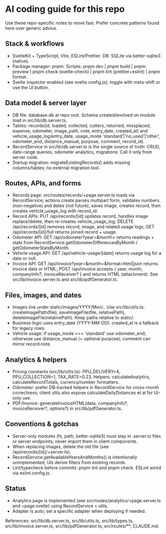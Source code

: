 # AI coding guide for this repo

Use these repo-specific notes to move fast. Prefer concrete patterns found here over generic advice.

## Stack & workflows

- SvelteKit + TypeScript, Vite, ESLint/Prettier. DB: SQLite via better-sqlite3 (native).
- Package manager: pnpm. Scripts: pnpm dev | pnpm build | pnpm preview | pnpm check (svelte-check) | pnpm lint (prettier+eslint) | pnpm format.
- Svelte inspector enabled (see svelte.config.js); toggle with meta-shift or use the UI button.

## Data model & server layer

- DB file: database.db at repo root. Schema created/evolved on module load in src/lib/db.server.ts.
- Tables: records(id, loaded, collected, cutters, returned, missplaced, expense, odometer, image_path, note, entry_date, created_at) and vehicle_usage_log(entry_date, usage_mode 'standard'|'no_used'|'other', odometer_end, distance_manual, purpose, comment, record_id).
- RecordService in src/lib/db.server.ts is the single source of truth: CRUD, date-range queries, odometer analytics, migrations. Call it only from server code.
- Startup migration: migrateExistingRecords() adds missing columns/tables; no external migration tool.

## Routes, APIs, and forms

- Records page: src/routes/records/+page.server.ts loads via RecordService; actions.create parses multipart form, validates numbers (non-negative) and dates (not future), saves image, creates record, then creates vehicle_usage_log with record_id.
- Record APIs: PUT /api/records/[id] updates record, handles image replace/delete, then re-creates vehicle_usage_log; DELETE /api/records/[id] removes record, image, and related usage logs; GET /api/records/[id]/full returns joined record + usage.
- Odometer API: GET /api/odometer?year=&month= returns readings + stats from RecordService.getOdometerDifferencesByMonth / getOdometerStatsByMonth.
- Vehicle usage API: GET /api/vehicle-usage/[date] returns usage log for a date or null.
- Invoice API: GET /api/invoice?year=&month=&format=html|json returns invoice data or HTML; POST /api/invoice accepts { year, month, companyInfo?, invoiceReceiver? } and returns HTML (attachment). See src/lib/invoice.server.ts and src/lib/pdfGenerator.ts.

## Files, images, and dates

- Images live under static/images/YYYY/Mon/<timestamp>.<ext>. Use src/lib/utils.ts: createImagePath(file), saveImageFile(file, relativePath), deleteImageFile(relativePath). Keep paths relative to static/.
- Business logic uses entry_date (YYYY-MM-DD). created_at is a fallback for legacy rows.
- Vehicle usage: if usage_mode === 'standard' use odometer_end; otherwise use distance_manual (+ optional purpose); comment can mirror record.note.

## Analytics & helpers

- Pricing constants (src/lib/utils.ts): PPU_DELIVERY=4, PPU_COLLECTION=1, TAX_RATE=0.23. Helpers: calculateAnalytics, calculateRecordTotals, currency/number formatters.
- Odometer: prefer DB-backed helpers in RecordService for cross-month correctness; client utils also expose calculateDailyDistances et al for UI-only use.
- PDF/Invoice: generateInvoiceHTML(data, companyInfo?, invoiceReceiver?, options?) in src/lib/pdfGenerator.ts.

## Conventions & gotchas

- Server-only modules (fs, path, better-sqlite3) must stay in .server.ts files or server endpoints; never import them in client components.
- When replacing images, delete the old file (see /api/records/[id]/+server.ts).
- RecordService.getAvailableYearsAndMonths() is intentionally unimplemented; UIs derive filters from existing records.
- Lint/typecheck before commits: pnpm lint and pnpm check. ESLint wired via eslint.config.js.

## Status

- Analytics page is implemented (see src/routes/analytics/+page.server.ts and +page.svelte) using RecordService + utils.
- Adapter is auto; set a specific adapter when deploying if needed.

References: src/lib/db.server.ts, src/lib/utils.ts, src/lib/types.ts, src/lib/invoice.server.ts, src/lib/pdfGenerator.ts, src/routes/\*\*, CLAUDE.md.
